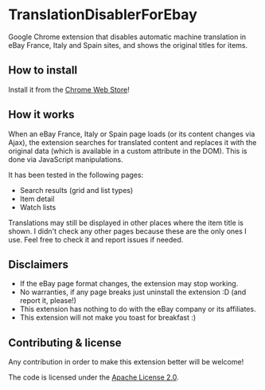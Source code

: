 # TranslationDisablerForEbay
Google Chrome extension that disables automatic machine translation in eBay France, Italy and Spain sites, and shows the original titles for items.

## How to install

Install it from the [Chrome Web Store](https://chrome.google.com/webstore/detail/translation-disabler-for/nblmoonpiilkcfcckhhdaijolankohkj)!

## How it works

When an eBay France, Italy or Spain page loads (or its content changes via Ajax), the extension searches for translated content and replaces it with the original data (which is available in a custom attribute in the DOM). This is done via JavaScript manipulations.

It has been tested in the following pages:
* Search results (grid and list types)
* Item detail
* Watch lists

Translations may still be displayed in other places where the item title is shown. I didn't check any other pages because these are the only ones I use. Feel free to check it and report issues if needed.

## Disclaimers

* If the eBay page format changes, the extension may stop working.
* No warranties, if any page breaks just uninstall the extension :D (and report it, please!)
* This extension has nothing to do with the eBay company or its affiliates.
* This extension will not make you toast for breakfast :)

## Contributing & license

Any contribution in order to make this extension better will be welcome!

The code is licensed under the [Apache License 2.0](https://github.com/Ereza/TranslationDisablerForEbay/blob/master/LICENSE).
